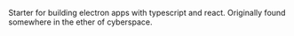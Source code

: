 Starter for building electron apps with typescript and react.  Originally found somewhere in the ether of cyberspace.
